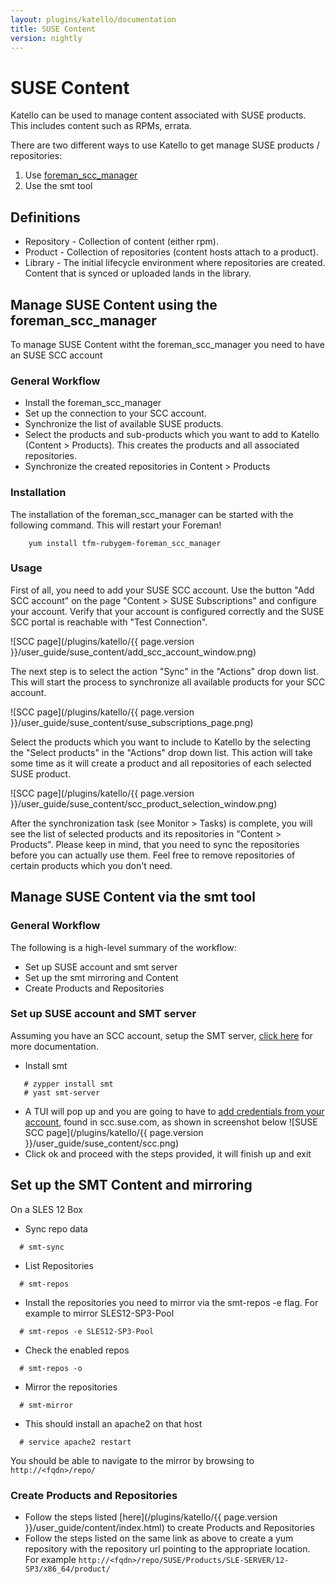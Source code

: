 ```yaml
---
layout: plugins/katello/documentation
title: SUSE Content
version: nightly
---
```


# SUSE Content

Katello can be used to manage content associated with SUSE products.  This includes content such as RPMs, errata.

There are two different ways to use Katello to get manage SUSE products / repositories:
1. Use [foreman_scc_manager](https://github.com/ATIX-AG/foreman_scc_manager)
2. Use the smt tool

## Definitions
- Repository - Collection of content (either rpm).
- Product - Collection of repositories (content hosts attach to a product).
- Library - The initial lifecycle environment where repositories are created.  Content that is synced or uploaded lands in the library.

## Manage SUSE Content using the foreman_scc_manager

To manage SUSE Content witht the foreman_scc_manager you need to have an SUSE SCC account

### General Workflow

- Install the foreman_scc_manager
- Set up the connection to your SCC account.
- Synchronize the list of available SUSE products.
- Select the products and sub-products which you want to add to Katello (Content > Products). This creates the products and all associated repositories.
- Synchronize the created repositories in Content > Products

### Installation

The installation of the foreman_scc_manager can be started with the following command. This will restart your Foreman!

```
    yum install tfm-rubygem-foreman_scc_manager
```

### Usage

First of all, you need to add your SUSE SCC account. Use the button "Add SCC account" on the page "Content > SUSE Subscriptions" and configure your account. Verify that your account is configured correctly and the SUSE SCC portal is reachable with "Test Connection".

![SCC page](/plugins/katello/{{ page.version }}/user_guide/suse_content/add_scc_account_window.png)

The next step is to select the action "Sync" in the "Actions" drop down list. This will start the process to synchronize all available products for your SCC account. 

![SCC page](/plugins/katello/{{ page.version }}/user_guide/suse_content/suse_subscriptions_page.png)


Select the products which you want to include to Katello by the selecting the "Select products" in the "Actions" drop down list.
This action will take some time as it will create a product and all repositories of each selected SUSE product. 

![SCC page](/plugins/katello/{{ page.version }}/user_guide/suse_content/scc_product_selection_window.png)

After the synchronization task (see Monitor > Tasks) is complete, you will see the list of selected products and its repositories in "Content > Products".
Please keep in mind, that you need to sync the repositories before you can actually use them. 
Feel free to remove repositories of certain products which you don't need.

## Manage SUSE Content via the smt tool

### General Workflow

The following is a high-level summary of the workflow:
- Set up SUSE account and smt server
- Set up the smt mirroring and Content
- Create Products and Repositories

### Set up SUSE account and SMT server

Assuming you have an SCC account, setup the SMT server, [click here](https://www.suse.com/documentation/sles-12/book_smt/data/smt_server.html) for more documentation.

- Install smt
```
   # zypper install smt
   # yast smt-server
```
- A TUI will pop up and you are going to have to [add credentials from your account](https://www.suse.com/documentation/sles-12/book_smt/data/smt_mirroring_getcredentials.html), found in scc.suse.com, as shown in screenshot below
![SUSE SCC page](/plugins/katello/{{ page.version }}/user_guide/suse_content/scc.png)
- Click ok and proceed with the steps provided, it will finish up and exit

## Set up the SMT Content and mirroring

On a SLES 12 Box
- Sync repo data
```
  # smt-sync
```
- List  Repositories
```
  # smt-repos
```
- Install the repositories you need to mirror via the smt-repos -e flag. For example to mirror SLES12-SP3-Pool
```
  # smt-repos -e SLES12-SP3-Pool
```
- Check the enabled repos
```
  # smt-repos -o
```
- Mirror the repositories
```
  # smt-mirror
```
- This should install an apache2 on that host
```
  # service apache2 restart
```
You should be able to navigate to the mirror by browsing to `http://<fqdn>/repo/`

### Create Products and Repositories
- Follow the steps listed [here](/plugins/katello/{{ page.version }}/user_guide/content/index.html) to create Products and Repositories
- Follow the steps listed on the same link as above to create a yum repository with the repository url pointing to the appropriate location. For example `http://<fqdn>/repo/SUSE/Products/SLE-SERVER/12-SP3/x86_64/product/`

